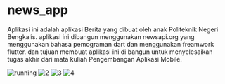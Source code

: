 # news_app

Aplikasi ini adalah aplikasi Berita yang dibuat oleh anak Politeknik Negeri Bengkalis. aplikasi ini dibangun menggunakan newsapi.org yang menggunakan bahasa pemograman dart dan menggunakan freamwork flutter. dan tujuan membuat aplikasi ini di bangun untuk menyelesaikan tugas akhir dari mata kuliah Pengembangan Aplikasi Mobile.

![running](https://user-images.githubusercontent.com/80248982/124967163-4d119180-e04e-11eb-9b6c-0faa8266f38b.png)
![2](https://user-images.githubusercontent.com/80248982/124970651-5dc40680-e052-11eb-949a-fb740d2fae76.png)
![3](https://user-images.githubusercontent.com/80248982/124970803-9532b300-e052-11eb-8ebd-c8d28380155d.png)
![4](https://user-images.githubusercontent.com/80248982/124970837-a085de80-e052-11eb-830b-0ace1feafe75.png)
